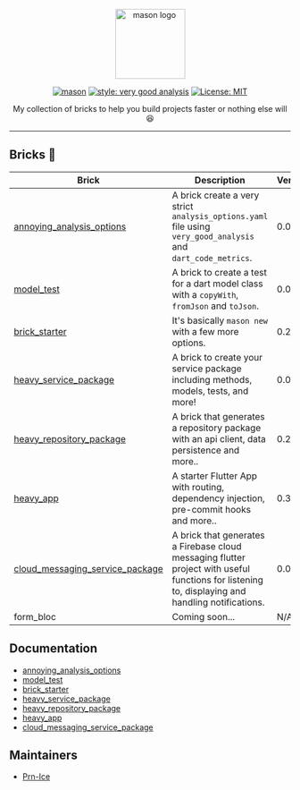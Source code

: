 <p align="center">
<img src="https://raw.githubusercontent.com/felangel/mason/master/assets/mason_full.png" height="125" alt="mason logo" />
</p>

<p align="center">
<a href="https://github.com/felangel/mason/actions"><img src="https://github.com/felangel/mason/workflows/mason/badge.svg" alt="mason"></a>
<a href="https://pub.dev/packages/very_good_analysis"><img src="https://img.shields.io/badge/style-very_good_analysis-B22C89.svg" alt="style: very good analysis"></a>
<a href="https://opensource.org/licenses/MIT"><img src="https://img.shields.io/badge/license-MIT-purple.svg" alt="License: MIT"></a>
</p>
<p align="center">
My collection of bricks to help you build projects faster or nothing else will 😆
</p>


---

## Bricks 🧱

| Brick                                                        | Description                                                  | Version |
| ------------------------------------------------------------ | ------------------------------------------------------------ | ------- |
| [annoying_analysis_options](https://brickhub.dev/bricks/annoying_analysis_options/0.0.4) | A brick create a very strict `analysis_options.yaml` file using `very_good_analysis` and `dart_code_metrics`. | 0.0.4   |
| [model_test](https://brickhub.dev/bricks/model_test/0.0.1)   | A brick to create a test for a dart model class with a `copyWith`, `fromJson` and `toJson`. | 0.0.1   |
| [brick_starter](https://brickhub.dev/bricks/brick_starter/0.2.0) | It's basically `mason new` with a few more options.          | 0.2.0   |
| [heavy_service_package](https://brickhub.dev/bricks/heavy_service_package/0.0.1) | A brick to create your service package including methods, models, tests, and more! | 0.0.1   |
| [heavy_repository_package](https://brickhub.dev/bricks/heavy_repository_package/0.2.1) | A brick that generates a repository package with an api client, data persistence and more.. | 0.2.1   |
| [heavy_app](https://brickhub.dev/bricks/heavy_app/0.3.0)     | A starter Flutter App with routing, dependency injection, pre-commit hooks and more.. | 0.3.0   |
| [cloud_messaging_service_package](https://brickhub.dev/bricks/cloud_messaging_service_package/0.0.1) | A brick that generates a Firebase cloud messaging flutter project with useful functions for listening to, displaying and handling notifications. | 0.0.1   |
| form_bloc                                                    | Coming soon...                                               | N/A     |

## Documentation

- [annoying_analysis_options](https://github.com/Prn-Ice/mason_bricks/tree/main/bricks/annoying_analysis_options)
- [model_test](https://github.com/Prn-Ice/mason_bricks/tree/main/bricks/model_test)
- [brick_starter](https://github.com/Prn-Ice/mason_bricks/tree/main/bricks/brick_starter)
- [heavy_service_package](https://github.com/Prn-Ice/mason_bricks/tree/main/bricks/heavy_service_package)
- [heavy_repository_package](https://github.com/Prn-Ice/mason_bricks/tree/main/bricks/heavy_repository_package)
- [heavy_app](https://github.com/Prn-Ice/mason_bricks/tree/main/bricks/heavy_app)
- [cloud_messaging_service_package](https://github.com/Prn-Ice/mason_bricks/tree/main/bricks/cloud_messaging_service_package)

## Maintainers

- [Prn-Ice](https://github.com/Prn-Ice)
